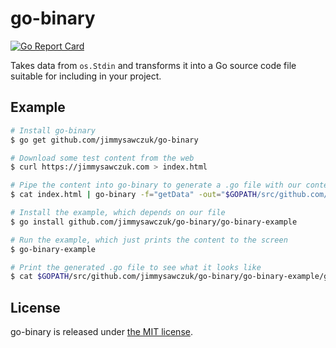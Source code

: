 # go-binary
[![Go Report Card](https://goreportcard.com/badge/github.com/jimmysawczuk/go-binary)](https://goreportcard.com/report/github.com/jimmysawczuk/go-binary)

Takes data from `os.Stdin` and transforms it into a Go source code file suitable for including in your project.

## Example

```bash
# Install go-binary
$ go get github.com/jimmysawczuk/go-binary

# Download some test content from the web
$ curl https://jimmysawczuk.com > index.html

# Pipe the content into go-binary to generate a .go file with our content in it
$ cat index.html | go-binary -f="getData" -out="$GOPATH/src/github.com/jimmysawczuk/go-binary/go-binary-example/get_data.go"

# Install the example, which depends on our file
$ go install github.com/jimmysawczuk/go-binary/go-binary-example

# Run the example, which just prints the content to the screen
$ go-binary-example

# Print the generated .go file to see what it looks like
$ cat $GOPATH/src/github.com/jimmysawczuk/go-binary/go-binary-example/get_data.go
```

## License

go-binary is released under [the MIT license][license].

  [license]: https://github.com/jimmysawczuk/go-binary/blob/master/LICENSE
